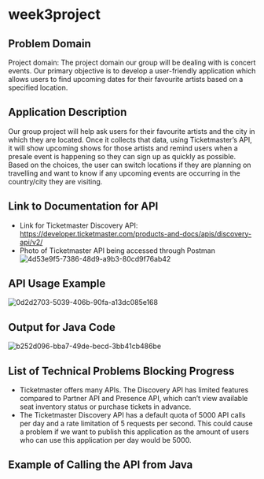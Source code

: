 # week3project

## Problem Domain
Project domain: The project domain our group will be dealing with is concert events. Our primary objective is to develop a user-friendly application which allows users to find upcoming dates for their favourite artists based on a specified location.

## Application Description
Our group project will help ask users for their favourite artists and the city in which they are located. Once it collects that data, using Ticketmaster’s API, it will show upcoming shows for those artists and remind users when a presale event is happening so they can sign up as quickly as possible. Based on the choices, the user can switch locations if they are planning on travelling and want to know if any upcoming events are occurring in the country/city they are visiting.

## Link to Documentation for API
* Link for Ticketmaster Discovery API: https://developer.ticketmaster.com/products-and-docs/apis/discovery-api/v2/
* Photo of Ticketmaster API being accessed through Postman
![4d53e9f5-7386-48d9-a9b3-80cd9f76ab42](https://github.com/beaacastro/week3project/assets/127895849/75823229-861d-4c21-8ddb-f4213fd06b70)


## API Usage Example
![0d2d2703-5039-406b-90fa-a13dc085e168](https://github.com/beaacastro/week3project/assets/127895849/c383e7d4-1ed8-443e-bbf1-c622989735a5)


## Output for Java Code
![b252d096-bba7-49de-becd-3bb41cb486be](https://github.com/beaacastro/week3project/assets/127895849/123429f4-b4ed-4842-a320-ff970bba9a35)


## List of Technical Problems Blocking Progress
* Ticketmaster offers many APIs. The Discovery API has limited features compared to Partner API and Presence API, which can’t view available seat inventory status or purchase tickets in advance.
* The Ticketmaster Discovery API has a default quota of 5000 API calls per day and a rate limitation of 5 requests per second. This could cause a problem if we want to publish this application as the amount of users who can use this application per day would be 5000.

## Example of Calling the API from Java




